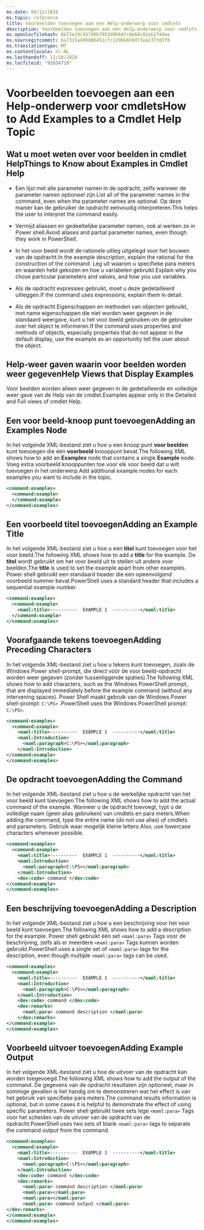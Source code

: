 ```yaml
---
ms.date: 09/12/2016
ms.topic: reference
title: Voorbeelden toevoegen aan een Help-onderwerp voor cmdlets
description: Voorbeelden toevoegen aan een Help-onderwerp voor cmdlets
ms.openlocfilehash: 6b72e29c93740b7953d9b68fc8e68c02eb2f4dee
ms.sourcegitcommit: ba7315a496986451cfc1296b659d73ea2373d3f0
ms.translationtype: MT
ms.contentlocale: nl-NL
ms.lasthandoff: 12/10/2020
ms.locfileid: "92654719"
---
```

# <a name="how-to-add-examples-to-a-cmdlet-help-topic"></a><span data-ttu-id="7c55b-103">Voorbeelden toevoegen aan een Help-onderwerp voor cmdlets</span><span class="sxs-lookup"><span data-stu-id="7c55b-103">How to Add Examples to a Cmdlet Help Topic</span></span>

## <a name="things-to-know-about-examples-in-cmdlet-help"></a><span data-ttu-id="7c55b-104">Wat u moet weten over voor beelden in cmdlet Help</span><span class="sxs-lookup"><span data-stu-id="7c55b-104">Things to Know about Examples in Cmdlet Help</span></span>

- <span data-ttu-id="7c55b-105">Een lijst met alle parameter namen in de opdracht, zelfs wanneer de parameter namen optioneel zijn.</span><span class="sxs-lookup"><span data-stu-id="7c55b-105">List all of the parameter names in the command, even when the parameter names are optional.</span></span> <span data-ttu-id="7c55b-106">Op deze manier kan de gebruiker de opdracht eenvoudig interpreteren.</span><span class="sxs-lookup"><span data-stu-id="7c55b-106">This helps the user to interpret the command easily.</span></span>

- <span data-ttu-id="7c55b-107">Vermijd aliassen en gedeeltelijke parameter namen, ook al werken ze in Power shell.</span><span class="sxs-lookup"><span data-stu-id="7c55b-107">Avoid aliases and partial parameter names, even though they work in PowerShell.</span></span>

- <span data-ttu-id="7c55b-108">In het voor beeld wordt de rationele uitleg uitgelegd voor het bouwen van de opdracht.</span><span class="sxs-lookup"><span data-stu-id="7c55b-108">In the example description, explain the rational for the construction of the command.</span></span> <span data-ttu-id="7c55b-109">Leg uit waarom u specifieke para meters en waarden hebt gekozen en hoe u variabelen gebruikt.</span><span class="sxs-lookup"><span data-stu-id="7c55b-109">Explain why you chose particular parameters and values, and how you use variables.</span></span>

- <span data-ttu-id="7c55b-110">Als de opdracht expressies gebruikt, moet u deze gedetailleerd uitleggen.</span><span class="sxs-lookup"><span data-stu-id="7c55b-110">If the command uses expressions, explain them in detail.</span></span>

- <span data-ttu-id="7c55b-111">Als de opdracht Eigenschappen en methoden van objecten gebruikt, met name eigenschappen die niet worden weer gegeven in de standaard weergave, kunt u het voor beeld gebruiken om de gebruiker over het object te informeren.</span><span class="sxs-lookup"><span data-stu-id="7c55b-111">If the command uses properties and methods of objects, especially properties that do not appear in the default display, use the example as an opportunity tell the user about the object.</span></span>

## <a name="help-views-that-display-examples"></a><span data-ttu-id="7c55b-112">Help-weer gaven waarin voor beelden worden weer gegeven</span><span class="sxs-lookup"><span data-stu-id="7c55b-112">Help Views that Display Examples</span></span>

<span data-ttu-id="7c55b-113">Voor beelden worden alleen weer gegeven in de gedetailleerde en volledige weer gave van de Help van de cmdlet.</span><span class="sxs-lookup"><span data-stu-id="7c55b-113">Examples appear only in the Detailed and Full views of cmdlet Help.</span></span>

## <a name="adding-an-examples-node"></a><span data-ttu-id="7c55b-114">Een voor beeld-knoop punt toevoegen</span><span class="sxs-lookup"><span data-stu-id="7c55b-114">Adding an Examples Node</span></span>

<span data-ttu-id="7c55b-115">In het volgende XML-bestand ziet u hoe u een knoop punt **voor beelden** kunt toevoegen die één **voorbeeld** knooppunt bevat.</span><span class="sxs-lookup"><span data-stu-id="7c55b-115">The following XML shows how to add an **Examples** node that contains a single **Example** node.</span></span> <span data-ttu-id="7c55b-116">Voeg extra voorbeeld knooppunten toe voor elk voor beeld dat u wilt toevoegen in het onderwerp.</span><span class="sxs-lookup"><span data-stu-id="7c55b-116">Add additional example nodes for each examples you want to include in the topic.</span></span>

```xml
<command:examples>
  <command:example>
  </command:example>
</command:examples>
```

## <a name="adding-an-example-title"></a><span data-ttu-id="7c55b-117">Een voorbeeld titel toevoegen</span><span class="sxs-lookup"><span data-stu-id="7c55b-117">Adding an Example Title</span></span>

<span data-ttu-id="7c55b-118">In het volgende XML-bestand ziet u hoe u een **titel** kunt toevoegen voor het voor beeld.</span><span class="sxs-lookup"><span data-stu-id="7c55b-118">The following XML shows how to add a **title** for the example.</span></span> <span data-ttu-id="7c55b-119">De **titel** wordt gebruikt om het voor beeld uit te stellen uit andere voor beelden.</span><span class="sxs-lookup"><span data-stu-id="7c55b-119">The **title** is used to set the example apart from other examples.</span></span> <span data-ttu-id="7c55b-120">Power shell gebruikt een standaard header die een opeenvolgend voorbeeld nummer bevat.</span><span class="sxs-lookup"><span data-stu-id="7c55b-120">PowerShell uses a standard header that includes a sequential example number.</span></span>

```xml
<command:examples>
  <command:example>
    <maml:title>----------  EXAMPLE 1  ----------</maml:title>
  </command:example>
</command:examples>
```

## <a name="adding-preceding-characters"></a><span data-ttu-id="7c55b-121">Voorafgaande tekens toevoegen</span><span class="sxs-lookup"><span data-stu-id="7c55b-121">Adding Preceding Characters</span></span>

<span data-ttu-id="7c55b-122">In het volgende XML-bestand ziet u hoe u tekens kunt toevoegen, zoals de Windows Power shell-prompt, die direct vóór de voor beeld-opdracht worden weer gegeven (zonder tussenliggende spaties).</span><span class="sxs-lookup"><span data-stu-id="7c55b-122">The following XML shows how to add characters, such as the Windows PowerShell prompt, that are displayed immediately before the example command (without any intervening spaces).</span></span> <span data-ttu-id="7c55b-123">Power Shell maakt gebruik van de Windows Power shell-prompt: `C:\PS>` .</span><span class="sxs-lookup"><span data-stu-id="7c55b-123">PowerShell uses the Windows PowerShell prompt: `C:\PS>`.</span></span>

```xml
<command:examples>
  <command:example>
    <maml:title>----------  EXAMPLE 1  ----------</maml:title>
    <maml:Introduction>
      <maml:paragraph>C:\PS></maml:paragraph>
    </maml:Introduction>
</command:example>
</command:examples>
```

## <a name="adding-the-command"></a><span data-ttu-id="7c55b-124">De opdracht toevoegen</span><span class="sxs-lookup"><span data-stu-id="7c55b-124">Adding the Command</span></span>

<span data-ttu-id="7c55b-125">In het volgende XML-bestand ziet u hoe u de werkelijke opdracht van het voor beeld kunt toevoegen.</span><span class="sxs-lookup"><span data-stu-id="7c55b-125">The following XML shows how to add the actual command of the example.</span></span> <span data-ttu-id="7c55b-126">Wanneer u de opdracht toevoegt, typt u de volledige naam (geen alias gebruiken) van cmdlets en para meters.</span><span class="sxs-lookup"><span data-stu-id="7c55b-126">When adding the command, type the entire name (do not use alias) of cmdlets and parameters.</span></span> <span data-ttu-id="7c55b-127">Gebruik waar mogelijk kleine letters.</span><span class="sxs-lookup"><span data-stu-id="7c55b-127">Also, use lowercase characters whenever possible.</span></span>

```xml
<command:examples>
  <command:example>
    <maml:title>----------  EXAMPLE 1  ----------</maml:title>
    <maml:Introduction>
      <maml:paragraph>C:\PS></maml:paragraph>
    </maml:Introduction>
    <dev:code> command </dev:code>
</command:example>
</command:examples>
```

## <a name="adding-a-description"></a><span data-ttu-id="7c55b-128">Een beschrijving toevoegen</span><span class="sxs-lookup"><span data-stu-id="7c55b-128">Adding a Description</span></span>

<span data-ttu-id="7c55b-129">In het volgende XML-bestand ziet u hoe u een beschrijving voor het voor beeld kunt toevoegen.</span><span class="sxs-lookup"><span data-stu-id="7c55b-129">The following XML shows how to add a description for the example.</span></span> <span data-ttu-id="7c55b-130">Power shell gebruikt één set `<maml:para>` Tags voor de beschrijving, zelfs als er meerdere `<maml:para>` Tags kunnen worden gebruikt.</span><span class="sxs-lookup"><span data-stu-id="7c55b-130">PowerShell uses a single set of `<maml:para>` tags for the description, even though multiple `<maml:para>` tags can be used.</span></span>

```xml
<command:examples>
  <command:example>
    <maml:title>----------  EXAMPLE 1  ----------</maml:title>
    <maml:Introduction>
      <maml:paragraph>C:\PS></maml:paragraph>
    </maml:Introduction>
    <dev:code> command </dev:code>
    <dev:remarks>
      <maml:para> command description </maml:para>
    </dev:remarks>
</command:example>
</command:examples>
```

## <a name="adding-example-output"></a><span data-ttu-id="7c55b-131">Voorbeeld uitvoer toevoegen</span><span class="sxs-lookup"><span data-stu-id="7c55b-131">Adding Example Output</span></span>

<span data-ttu-id="7c55b-132">In het volgende XML-bestand ziet u hoe de uitvoer van de opdracht kan worden toegevoegd.</span><span class="sxs-lookup"><span data-stu-id="7c55b-132">The following XML shows how to add the output of the command.</span></span> <span data-ttu-id="7c55b-133">De gegevens van de opdracht resultaten zijn optioneel, maar in sommige gevallen is het handig om te demonstreren wat het effect is van het gebruik van specifieke para meters.</span><span class="sxs-lookup"><span data-stu-id="7c55b-133">The command results information is optional, but in some cases it is helpful to demonstrate the effect of using specific parameters.</span></span>
<span data-ttu-id="7c55b-134">Power shell gebruikt twee sets lege `<maml:para>` Tags voor het scheiden van de uitvoer van de opdracht van de opdracht.</span><span class="sxs-lookup"><span data-stu-id="7c55b-134">PowerShell uses two sets of blank `<maml:para>` tags to separate the command output from the command.</span></span>

```xml
<command:examples>
  <command:example>
    <maml:title>----------  EXAMPLE 1  ----------</maml:title>
    <maml:Introduction>
      <maml:paragraph>C:\PS></maml:paragraph>
    </maml:Introduction>
    <dev:code> command </dev:code>
    <dev:remarks>
      <maml:para> command description </maml:para>
      <maml:para></maml:para>
      <maml:para></maml:para>
      <maml:para> command output </maml:para>
</dev:remarks>
</command:example>
</command:examples>
```
